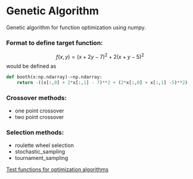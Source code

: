 # Genetic Algorithm

Genetic algorithm for function optimization using numpy.

### Format to define target function:

$$ f(x,y) = (x+2y-7)^2 +2(x+y-5)^2 $$
would be defined as 


```python
def booth(x:np.ndarray)->np.ndarray:
    return -((x[:,0] + 2*x[:,1] - 7)**2 + (2*x[:,0] + x[:,1] -5)**2)
```

### Crossover methods:
- one point crossover
- two point crossover

### Selection methods:
- roulette wheel selection
- stochastic_sampling
- tournament_sampling


[Test functions for optimization algorithms](https://en.wikipedia.org/wiki/Test_functions_for_optimization)